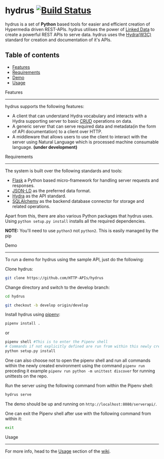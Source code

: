 # hydrus [![Build Status](https://travis-ci.org/HTTP-APIs/hydrus.svg?branch=master)](https://travis-ci.org/HTTP-APIs/hydrus)

hydrus is a set of **Python** based tools for easier and efficient creation of Hypermedia driven REST-APIs. hydrus utilises the power of [Linked Data](https://en.wikipedia.org/wiki/Linked_data) to create a powerful REST APIs to serve data.
hydrus uses the [Hydra(W3C)](http://www.hydra-cg.com/) standard for creation and documentation of it's APIs.

## Table of contents

- [Features](#features)
- [Requirements](#req)
- [Demo](#demo)
- [Usage](#usage)

<a name="features"></a>
Features

---

hydrus supports the following features:

- A client that can understand Hydra vocabulary and interacts with a Hydra supporting server to basic [CRUD](https://en.wikipedia.org/wiki/Create,_read,_update_and_delete) operations on data.
- A generic server that can serve required data and metadata(in the form of API documentation) to a client over HTTP.
- A middleware that allows users to use the client to interact with the server using Natural Language which is processed machine consumable language. **(under development)**

<a name="req"></a>
Requirements

---

The system is built over the following standards and tools:

- [Flask](http://flask.pocoo.org/) a Python based micro-framework for handling server requests and responses.
- [JSON-LD](http://json-ld.org/spec/latest/json-ld/) as the preferred data format.
- [Hydra](http://www.hydra-cg.com/) as the API standard.
- [SQLAlchemy](http://www.sqlalchemy.org/) as the backend database connector for storage and related operations.

Apart from this, there are also various Python packages that hydrus uses. Using `python setup.py install` installs all the required dependencies.

**NOTE:** You'll need to use `python3` not `python2`. This is easily managed by the pip

<a name="demo"></a>
Demo

---

To run a demo for hydrus using the sample API, just do the following:

Clone hydrus:

```bash
git clone https://github.com/HTTP-APIs/hydrus
```

Change directory and switch to the develop branch:

```bash
cd hydrus

git checkout -b develop origin/develop
```

Install hydrus using [pipenv](https://pipenv.readthedocs.org):

```bash
pipenv install .
```

or

```bash
pipenv shell #This is to enter the Pipenv shell
# Commands if not explicitly defined are run from within this newly created environment henceforth.
python setup.py install
```

One can also choose not to open the pipenv shell and run all commands within the newly created environment using the command `pipenv run` preceding it example `pipenv run python -m unittest discover` for running unittests on the repo.

Run the server using the following command from within the Pipenv shell:

```bash
hydrus serve
```

The demo should be up and running on `http://localhost:8080/serverapi/`.

One can exit the Pipenv shell after use with the following command from within it:

```bash
exit
```

<a name="usage"></a>
Usage

---

For more info, head to the [Usage](http://www.hydraecosystem.org/01-Usage.html) section of the [wiki](http://www.hydraecosystem.org/).
